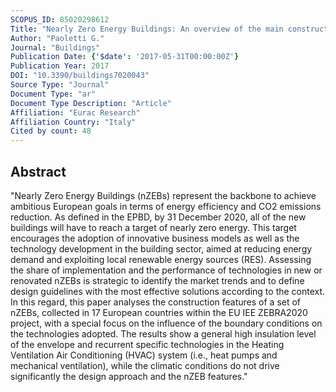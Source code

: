```yaml
---
SCOPUS_ID: 85020298612
Title: "Nearly Zero Energy Buildings: An overview of the main construction features across Europe"
Author: "Paoletti G."
Journal: "Buildings"
Publication Date: {'$date': '2017-05-31T00:00:00Z'}
Publication Year: 2017
DOI: "10.3390/buildings7020043"
Source Type: "Journal"
Document Type: "ar"
Document Type Description: "Article"
Affiliation: "Eurac Research"
Affiliation Country: "Italy"
Cited by count: 48
---
```


## Abstract
"Nearly Zero Energy Buildings (nZEBs) represent the backbone to achieve ambitious European goals in terms of energy efficiency and CO2 emissions reduction. As defined in the EPBD, by 31 December 2020, all of the new buildings will have to reach a target of nearly zero energy. This target encourages the adoption of innovative business models as well as the technology development in the building sector, aimed at reducing energy demand and exploiting local renewable energy sources (RES). Assessing the share of implementation and the performance of technologies in new or renovated nZEBs is strategic to identify the market trends and to define design guidelines with the most effective solutions according to the context. In this regard, this paper analyses the construction features of a set of nZEBs, collected in 17 European countries within the EU IEE ZEBRA2020 project, with a special focus on the influence of the boundary conditions on the technologies adopted. The results show a general high insulation level of the envelope and recurrent specific technologies in the Heating Ventilation Air Conditioning (HVAC) system (i.e., heat pumps and mechanical ventilation), while the climatic conditions do not drive significantly the design approach and the nZEB features."

